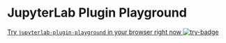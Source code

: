 # JupyterLab Plugin Playground

[Try `jupyterlab-plugin-playground` in your browser right now ![try-badge]][try]

[try]: ./lite/lab/index.html?path=example.js
[try-badge]: https://jupyterlite.rtfd.io/en/latest/_static/badge.svg


```{include} ../README.md
```
